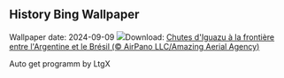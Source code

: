 ## History Bing Wallpaper
Wallpaper date: 2024-09-09
![](https://www.bing.com/th?id=OHR.IguazuRainbow_FR-FR9313574193_UHD.jpg&w=1000)Download: [Chutes d'Iguazu à la frontière entre l'Argentine et le Brésil (© AirPano LLC/Amazing Aerial Agency)](https://www.bing.com/th?id=OHR.IguazuRainbow_FR-FR9313574193_UHD.jpg)

Auto get programm by LtgX
